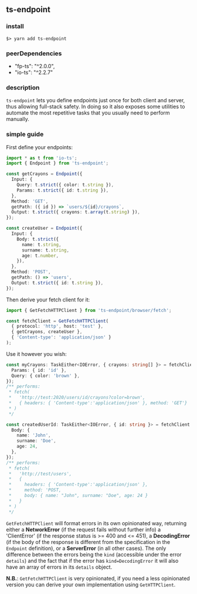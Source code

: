 ## ts-endpoint

### install

```
$> yarn add ts-endpoint
```

### peerDependencies

- "fp-ts": "^2.0.0",
- "io-ts": "^2.2.7"

### description

`ts-endpoint` lets you define endpoints just once for both client and server, thus allowing full-stack safety.
In doing so it also exposes some utilities to automate the most repetitive tasks that you usually need to perform manually.

### simple guide

First define your endpoints:

```ts
import * as t from 'io-ts';
import { Endpoint } from 'ts-endpoint';

const getCrayons = Endpoint({
  Input: {
    Query: t.strict({ color: t.string }),
    Params: t.strict({ id: t.string }),
  },
  Method: 'GET',
  getPath: ({ id }) => `users/${id}/crayons`,
  Output: t.strict({ crayons: t.array(t.string) }),
});

const createUser = Endpoint({
  Input: {
    Body: t.strict({
      name: t.string,
      surname: t.string,
      age: t.number,
    }),
  },
  Method: 'POST',
  getPath: () => 'users',
  Output: t.strict({ id: t.string }),
});
```

Then derive your fetch client for it:

```ts
import { GetFetchHTTPClient } from 'ts-endpoint/browser/fetch';

const fetchClient = GetFetchHTTPClient(
  { protocol: 'http', host: 'test' },
  { getCrayons, createUser },
  { 'Content-type': 'application/json' }
);
```

Use it however you wish:

```ts
const myCrayons: TaskEither<IOError, { crayons: string[] }> = fetchClient.getCrayons({
  Params: { id: 'id' },
  Query: { color: 'brown' },
});
/** performs:
 * fetch(
 *   'http://test:2020/users/id/crayons?color=brown',
 *   { headers: { 'Content-type':'application/json' }, method: 'GET'}
 * )
 */

const createdUserId: TaskEither<IOError, { id: string }> = fetchClient.createUser({
  Body: {
    name: 'John',
    surname: 'Doe',
    age: 24,
  },
});
/** performs:
 * fetch(
 *   'http://test/users',
 *   {
 *     headers: { 'Content-type':'application/json' },
 *     method: 'POST,
 *     body: { name: "John", surname: "Doe", age: 24 }
 *   }
 * )
 */
```

`GetFetchHTTPClient` will format errors in its own opinionated way, returning either a **NetworkError** (if the request fails without further info) a 'ClientError' (if the response status is >= 400 and <= 451), a **DecodingError** (if the body of the response is different from the specification in the `Endpoint` definition), or a **ServerError** (in all other cases).
The only difference between the errors being the `kind` (accessible under the error `details`) and the fact that if the error has `kind=DecodingError` it will also have an array of errors in its `details` object.

**N.B.**: `GetFetchHTTPClient` is very opinionated, if you need a less opinionated version you can derive your own implementation using `GetHTTPClient`.
